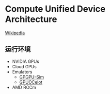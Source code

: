 # Compute Unified Device Architecture
[Wikipedia](https://en.wikipedia.org/wiki/CUDA)

## 运行环境
- NVIDIA GPUs
- Cloud GPUs
- Emulators
  - [GPGPU-Sim](https://github.com/gpgpu-sim/gpgpu-sim_distribution)
  - [GPUOCelot](https://github.com/gtcasl/gpuocelot)
- AMD ROCm
